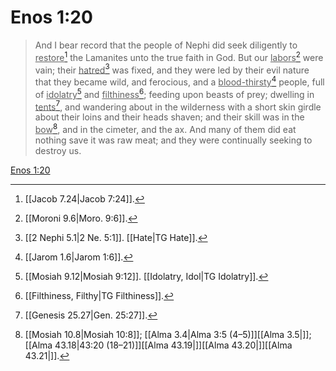 # Enos 1:20

> And I bear record that the people of Nephi did seek diligently to <u>restore</u>[^a] the Lamanites unto the true faith in God. But our <u>labors</u>[^b] were vain; their <u>hatred</u>[^c] was fixed, and they were led by their evil nature that they became wild, and ferocious, and a <u>blood-thirsty</u>[^d] people, full of <u>idolatry</u>[^e] and <u>filthiness</u>[^f]; feeding upon beasts of prey; dwelling in <u>tents</u>[^g], and wandering about in the wilderness with a short skin girdle about their loins and their heads shaven; and their skill was in the <u>bow</u>[^h], and in the cimeter, and the ax. And many of them did eat nothing save it was raw meat; and they were continually seeking to destroy us.

[Enos 1:20](https://www.churchofjesuschrist.org/study/scriptures/bofm/enos/1?lang=eng&id=p20#p20)


[^a]: [[Jacob 7.24|Jacob 7:24]].  
[^b]: [[Moroni 9.6|Moro. 9:6]].  
[^c]: [[2 Nephi 5.1|2 Ne. 5:1]]. [[Hate|TG Hate]].  
[^d]: [[Jarom 1.6|Jarom 1:6]].  
[^e]: [[Mosiah 9.12|Mosiah 9:12]]. [[Idolatry, Idol|TG Idolatry]].  
[^f]: [[Filthiness, Filthy|TG Filthiness]].  
[^g]: [[Genesis 25.27|Gen. 25:27]].  
[^h]: [[Mosiah 10.8|Mosiah 10:8]]; [[Alma 3.4|Alma 3:5 (4–5)]][[Alma 3.5|]]; [[Alma 43.18|43:20 (18–21)]][[Alma 43.19|]][[Alma 43.20|]][[Alma 43.21|]].  
